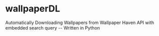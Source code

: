 # wallpaperDL
Automatically Downloading Wallpapers from Wallpaper Haven API with embedded search query -- Written in Python
